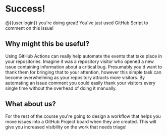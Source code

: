 # Success!

@{{user.login}} you're doing great! You've just used GitHub Script to comment on this issue!

## Why might this be useful?

Using GitHub Actions can really help automate the events that take place in your repositories. Imagine it was a repository visitor who opened a new issue containing information about a critical bug. Presumably you'd want to thank them for bringing that to your attention, however this simple task can become overwhelming as your repository attracts more visitors. By automating an issue comment you could easily thank your visitors every single time without the overhead of doing it manually.

## What about us?

For the rest of the course you're going to design a workflow that helps you move issues into a GitHub Project board when they are created. This will give you increased visibility on the work that needs triage!


